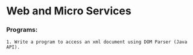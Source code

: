 # Web and Micro Services
### Programs:
    1. Write a program to access an xml document using DOM Parser (Java API).
